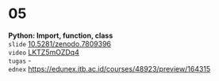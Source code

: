 # 05
**Python: Import, function, class** \
`slide` [10.5281/zenodo.7809396](https://doi.org/10.5281/zenodo.7809396) \
`video` [LKTZ5mOZDq4](https://youtu.be/LKTZ5mOZDq4) \
`tugas` - \
`ednex` https://edunex.itb.ac.id/courses/48923/preview/164315
